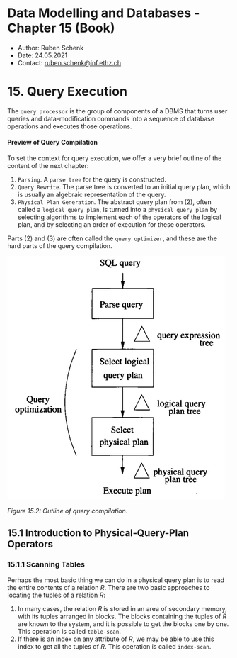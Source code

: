# Data Modelling and Databases - Chapter 15 (Book)

- Author: Ruben Schenk
- Date: 24.05.2021
- Contact: ruben.schenk@inf.ethz.ch

# 15. Query Execution

The `query processor` is the group of components of a DBMS that turns user queries and data-modification commands into a sequence of database operations and executes those operations.

#### Preview of Query Compilation

To set the context for query execution, we offer a very brief outline of the content of the next chapter:

1. `Parsing`. A `parse tree` for the query is constructed.
2. `Query Rewrite`. The parse tree is converted to an initial query plan, which is usually an algebraic representation of the query.
3. `Physical Plan Generation`. The abstract query plan from (2), often called a `logical query plan`, is turned into a `physical query plan` by selecting algorithms to implement each of the operators of the logical plan, and by selecting an order of execution for these operators.

Parts (2) and (3) are often called the `query optimizer`, and these are the hard parts of the query compilation.

<img src="./Figures/DMDB_BN_Fig15-2.PNG" height="550px"/><br>

*Figure 15.2: Outline of query compilation.*

## 15.1 Introduction to Physical-Query-Plan Operators

### 15.1.1 Scanning Tables

Perhaps the most basic thing we can do in a physical query plan is to read the entire contents of a relation $R$. There are two basic approaches to locating the tuples of a relation $R$:

1. In many cases, the relation $R$ is stored in an area of secondary memory, with its tuples arranged in blocks. The blocks containing the tuples of $R$ are known to the system, and it is possible to get the blocks one by one. This operation is called `table-scan`.
2. If there is an index on any attribute of $R$, we may be able to use this index to get all the tuples of $R$. This operation is called `index-scan`.